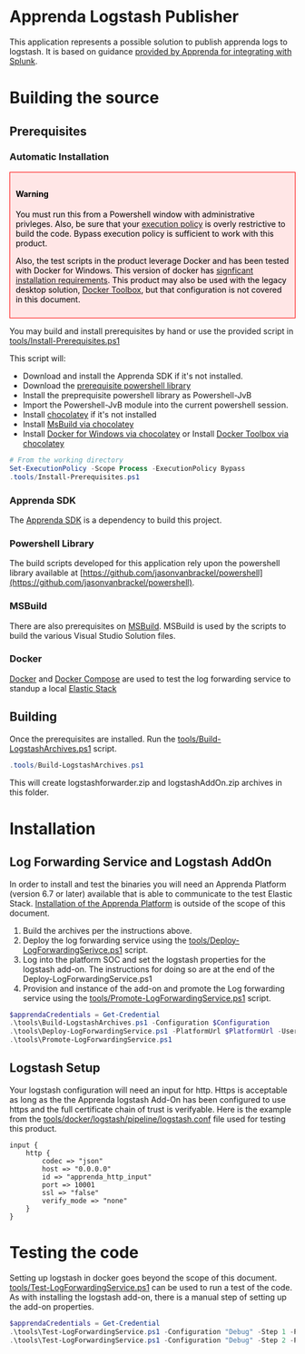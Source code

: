 # Apprenda Logstash Publisher
This application represents a possible solution to publish apprenda logs to 
logstash.  It is based on guidance [provided by Apprenda for integrating with Splunk](https://github.com/Apprenda/Splunk).

# Building the source
## Prerequisites
### Automatic Installation

<div style="border: solid 1px red; background-color: #ffe6e6; color: black; padding: 10px">
<h4>Warning</h4>
You must run this from a Powershell window with administrative privleges.  Also, be sure that your <a href="https://msdn.microsoft.com/en-us/powershell/reference/5.1/microsoft.powershell.core/about/about_execution_policies">execution policy</a> is overly restrictive to build the code.  Bypass execution policy is sufficient to work with this product.

Also, the test scripts in the product leverage Docker and has been tested with Docker for Windows.  This version of docker has [signficant installation requirements](https://docs.docker.com/docker-for-windows/install/#what-to-know-before-you-install).  This product may also be used with the legacy desktop solution, [Docker Toolbox](https://docs.docker.com/toolbox/overview/), but that configuration is not covered in this document.
</div>

You may build and install prerequisites by hand or use the provided script in [tools/Install-Prerequisites.ps1](tools/Install-Prerequisites.ps1)

This script will:
* Download and install the Apprenda SDK if it's not installed.
* Download the [prerequisite powershell library](https://github.com/jasonvanbrackel/powershell)
* Install the preprequisite powershell library as Powershell-JvB
* Import the Powershell-JvB module into the current powershell session.
* Install [chocolatey](https://chocolatey.org) if it's not installed
* Install [MsBuild via chocolatey](https://chocolatey.org/packages/microsoft-build-tools)
* Install [Docker for Windows via chocolatey](https://chocolatey.org/packages/docker-for-windows)  or Install [Docker Toolbox via chocolatey](https://chocolatey.org/packages/docker-toolbox)


```powershell
# From the working directory
Set-ExecutionPolicy -Scope Process -ExecutionPolicy Bypass
.tools/Install-Prerequisites.ps1
```

### Apprenda SDK
The [Apprenda SDK](https://docs.apprenda.com/downloads#tools) is a dependency to build this project.

### Powershell Library
The build scripts developed for this application rely upon the powershell library available at [https://github.com/jasonvanbrackel/powershell](https://github.com/jasonvanbrackel/powershell).  

### MSBuild 
There are also prerequisites on [MSBuild](https://github.com/Microsoft/msbuild).  MSBuild is used by the scripts to build the various Visual Studio Solution files.

### Docker
[Docker](https://www.docker.com) and [Docker Compose](https://github.com/docker/compose) are used to test the log forwarding service to standup a local [Elastic Stack](https://www.elastic.co/products)

## Building
Once the prerequisites are installed. Run the [tools/Build-LogstashArchives.ps1](tools/Build-LogstashArchives.ps1) script.

```powershell
.tools/Build-LogstashArchives.ps1
```

This will create logstashforwarder.zip and logstashAddOn.zip archives in this folder.

# Installation
## Log Forwarding Service and Logstash AddOn
In order to install and test the binaries you will need an Apprenda Platform (version 6.7 or later) available that is able to communicate to the test Elastic Stack.  [Installation of the Apprenda Platform](http://docs.apprenda.com/current/download) is outside of the scope of this document.

1. Build the archives per the instructions above.
2. Deploy the log forwarding service using the [tools/Deploy-LogForwardingSerivce.ps1](tools/Deploy-LogForwardingService.ps1) script.
3. Log into the platform SOC and set the logstash properties for the logstash add-on.  The instructions for doing so are at the end of the Deploy-LogForwardingService.ps1
4. Provision and instance of the add-on and promote the Log forwarding service using the [tools/Promote-LogForwardingService.ps1](tools/Promote-LogForwardingService.ps1) script.

```powershell
$apprendaCredentials = Get-Credential
.\tools\Build-LogstashArchives.ps1 -Configuration $Configuration
.\tools\Deploy-LogForwardingService.ps1 -PlatformUrl $PlatformUrl -Username $apprendaCredentials.UserName -Password $apprendaCredentials.GetNetworkCredential().Password -Tenant $Tenant
.\tools\Promote-LogForwardingService.ps1
```

## Logstash Setup
Your logstash configuration will need an input for http.  Https is acceptable as long as the the Apprenda logstash Add-On has been configured to use https and the full certificate chain of trust is verifyable.  Here is the example from the [tools/docker/logstash/pipeline/logstash.conf](tools/docker/logstash/pipeline/logstash.conf) file used for testing this product.

```
input {
    http {
        codec => "json"
        host => "0.0.0.0"
        id => "apprenda_http_input"
        port => 10001
        ssl => "false"
        verify_mode => "none"
    }
}
```

# Testing the code
Setting up logstash in docker goes beyond the scope of this document.  [tools/Test-LogForwardingService.ps1](tools/Test-LogForwardingService.ps1) can be used to run a test of the code.  As with installing the logstash add-on, there is a manual step of setting up the add-on properties.

```powershell
$apprendaCredentials = Get-Credential
.\tools\Test-LogForwardingService.ps1 -Configuration "Debug" -Step 1 -PlatformUrl $PlatformUrl -Username $apprendaCredentials.UserName -Password $apprendaCredentials.GetNetworkCredential().Password -Tenant $Tenant
.\tools\Test-LogForwardingService.ps1 -Configuration "Debug" -Step 2 -PlatformUrl $PlatformUrl -Username $apprendaCredentials.UserName -Password $apprendaCredentials.GetNetworkCredential().Password -Tenant $Tenant
```


